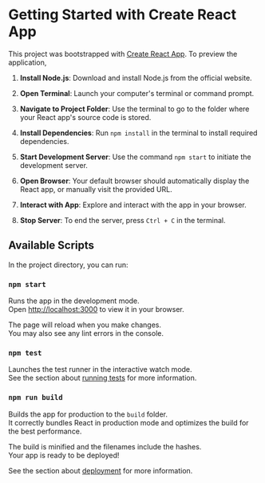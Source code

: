 # Getting Started with Create React App

This project was bootstrapped with [Create React App](https://github.com/facebook/create-react-app).
To preview the application,

1. **Install Node.js**: Download and install Node.js from the official website.

2. **Open Terminal**: Launch your computer's terminal or command prompt.

3. **Navigate to Project Folder**: Use the terminal to go to the folder where your React app's source code is stored.

4. **Install Dependencies**: Run `npm install` in the terminal to install required dependencies.

5. **Start Development Server**: Use the command `npm start` to initiate the development server.

6. **Open Browser**: Your default browser should automatically display the React app, or manually visit the provided URL.

7. **Interact with App**: Explore and interact with the app in your browser.

8. **Stop Server**: To end the server, press `Ctrl + C` in the terminal.


## Available Scripts

In the project directory, you can run:

### `npm start`

Runs the app in the development mode.\
Open [http://localhost:3000](http://localhost:3000) to view it in your browser.

The page will reload when you make changes.\
You may also see any lint errors in the console.

### `npm test`

Launches the test runner in the interactive watch mode.\
See the section about [running tests](https://facebook.github.io/create-react-app/docs/running-tests) for more information.

### `npm run build`

Builds the app for production to the `build` folder.\
It correctly bundles React in production mode and optimizes the build for the best performance.

The build is minified and the filenames include the hashes.\
Your app is ready to be deployed!

See the section about [deployment](https://facebook.github.io/create-react-app/docs/deployment) for more information.
